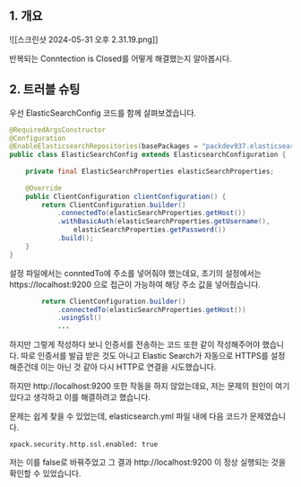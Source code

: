 ## 1. 개요
![[스크린샷 2024-05-31 오후 2.31.19.png]]

반복되는 Conntection is Closed를 어떻게 해결했는지 알아봅시다.

## 2. 트러블 슈팅
우선 ElasticSearchConfig 코드를 함께 살펴보겠습니다.
```java
@RequiredArgsConstructor  
@Configuration  
@EnableElasticsearchRepositories(basePackages = "packdev937.elasticsearch.repository")  
public class ElasticSearchConfig extends ElasticsearchConfiguration {  
  
    private final ElasticSearchProperties elasticSearchProperties;  
  
    @Override  
    public ClientConfiguration clientConfiguration() {  
        return ClientConfiguration.builder()  
            .connectedTo(elasticSearchProperties.getHost())  
            .withBasicAuth(elasticSearchProperties.getUsername(),  
                elasticSearchProperties.getPassword())  
            .build();  
    }  
}
```

설정 파일에서는 conntedTo에 주소를 넣어줘야 했는데요, 초기의 설정에서는 https://localhost:9200 으로 접근이 가능하여 해당 주소 값을 넣어줬습니다. 

```java
        return ClientConfiguration.builder()  
            .connectedTo(elasticSearchProperties.getHost())  
            .usingSsl()
            ...
```

하지만 그렇게 작성하다 보니 인증서를 전송하는 코드 또한 같이 작성해주어야 했습니다. 따로 인증서를 발급 받은 것도 아니고 Elastic Search가 자동으로 HTTPS를 설정해준건데 이는 아닌 것 같아 다시 HTTP로 연결을 시도했습니다.

하지만 http://localhost:9200 또한 작동을 하지 않았는데요, 저는 문제의 원인이 여기 있다고 생각하고 이를 해결하려고 했습니다.

문제는 쉽게 찾을 수 있었는데, elasticsearch.yml 파일 내에 다음 코드가 문제였습니다.
```
xpack.security.http.ssl.enabled: true
```

저는 이를 false로 바꿔주었고 그 결과 http://localhost:9200 이 정상 실행되는 것을 확인할 수 있었습니다. 
